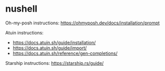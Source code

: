 # nushell

Oh-my-posh instructions: https://ohmyposh.dev/docs/installation/prompt

Atuin instructions: 

- https://docs.atuin.sh/guide/installation/
- https://docs.atuin.sh/guide/import/
- https://docs.atuin.sh/reference/gen-completions/

Starship instructions: https://starship.rs/guide/
